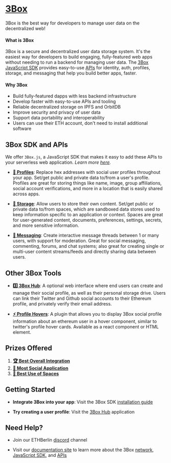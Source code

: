 # [3Box](https://3box.io)
3Box is the best way for developers to manage user data on the decentralized web!

#### What is 3Box
3Box is a secure and decentralized user data storage system. It's the easiest way for developers to build engaging, fully-featured web apps without needing to run a backend for managing user data. The [3Box JavaScript SDK](https://docs.3box.io/build/web-apps) provides easy-to-use [APIs](https://docs.3box.io/products) for identity, auth, profiles, storage, and messaging that help you build better apps, faster. 

#### Why 3Box
- Build fully-featured dapps with less backend infrastructure
- Develop faster with easy-to-use APIs and tooling
- Reliable decentralized storage on IPFS and OrbitDB
- Improve security and privacy of user data
- Support data portability and interoperability
- Users can use their ETH account, don't need to install additional software

## 3Box SDK and APIs
We offer `3Box.js`, a JavaScript SDK that makes it easy to add these APIs to your serverless web application. *Learn more [here](https://docs.3box.io/build/web-apps).*

-   [**👩 Profiles**](https://docs.3box.io/build/web-apps/profiles): Replace hex addresses with social user profiles throughout your app. Set/get public and private data to/from a user's profile. Profiles are great for storing things like name, image, group affiliations, social account verifications, and more in a location that is easily shared across apps.

-   [**📂 Storage**](https://docs.3box.io/build/web-apps/storage): Allow users to store their own content. Set/get public or private data to/from spaces, which are sandboxed data stores used to keep information specific to an application or context. Spaces are great for user-generated content, documents, preferences, settings, secrets, and more sensitive information.

-   [**💬 Messaging**](https://docs.3box.io/build/web-apps/messaging): Create interactive message threads between 1 or many users, with support for moderation. Great for social messaging, commenting, forums, and chat systems; also great for creating single or multi-user content streams/feeds and directly sharing data between users.

## Other 3Box Tools

- [**3️⃣ 3Box Hub**](https://3box.io/hub): A optional web interface where end users can create and manage their social profile, as well as their personal storage drive. Users can link their Twitter and Github social accounts to their Ethereum profile, and privately verify their email address.

- [**⚡ Profile Hovers**](https://github.com/3box/profile-hover): A plugin that allows you to display 3Box social profile information about an ethereum user in a hover component, similar to twitter's profile hover cards. Available as a react component or HTML element.

## Prizes Offered

1. [**🏆 Best Overall Integration**](https://github.com/ethberlinzwei/KnowledgeBase/issues/3)
2. [**🙌 Most Social Application**](https://github.com/ethberlinzwei/KnowledgeBase/issues/4)
3. [**📂 Best Use of Spaces**](https://github.com/ethberlinzwei/KnowledgeBase/issues/5)

## Getting Started

- **Integrate 3Box into your app**: Visit the 3Box SDK [installation guide](https://docs.3box.io/build/web-apps/install)

- **Try creating a user profile**: Visit the [3Box Hub](https://3box.io/hub) application


## Need Help?

- Join our ETHBerlin [discord](https://discord.gg/wJ8dz8B) channel

- Visit our [documentation site](https://docs.3box.io) to learn more about the 3Box [network](https://docs.3box.io/why-3box), [JavaScript SDK](https://docs.3box.io/build/web-apps), and [APIs](https://docs.3box.io/products)
